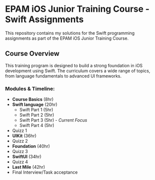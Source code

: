 # EPAM iOS Junior Training Course - Swift Assignments

This repository contains my solutions for the Swift programming assignments as part of the EPAM iOS Junior Training Course.

## Course Overview

This training program is designed to build a strong foundation in iOS development using Swift. The curriculum covers a wide range of topics, from language fundamentals to advanced UI frameworks.

### Modules & Timeline:

*   **Course Basics** (8hr)
*   **Swift language** (20hr)
    *   Swift Part 1 (5hr)
    *   Swift Part 2 (5hr)
    *   Swift Part 3 (5hr) - _Current Focus_
    *   Swift Part 4 (5hr)
*   Quizz 1
*   **UIKit** (36hr)
*   Quizz 2
*   **Foundation** (40hr)
*   Quizz 3
*   **SwiftUI** (34hr)
*   Quizz 4
*   **Last Mile** (42hr)
*   Final Interview/Task acceptance
